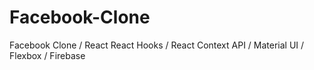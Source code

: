 # Facebook-Clone
Facebook Clone / React  React Hooks / React Context API / Material UI / Flexbox / Firebase 
